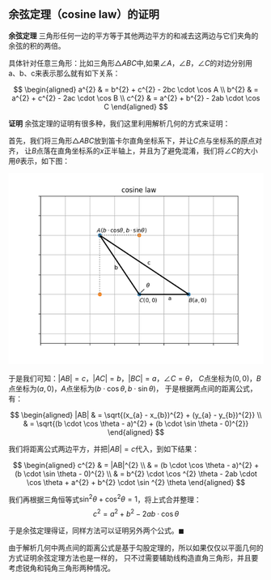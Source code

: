 ## 余弦定理（cosine law）的证明

**余弦定理** 三角形任何一边的平方等于其他两边平方的和减去这两边与它们夹角的余弦的积的两倍。

具体针对任意三角形：比如三角形$\triangle ABC$中,如果$\angle A$，$\angle B$，$\angle C$的对边分别用a、b、c来表示那么就有如下关系：

$$
\begin{aligned}
a^{2} & = b^{2} + c^{2} - 2bc \cdot \cos A \\
b^{2} & = a^{2} + c^{2} - 2ac \cdot \cos B \\
c^{2} & = a^{2} + b^{2} - 2ab \cdot \cos C
\end{aligned}
$$

**证明** 余弦定理的证明有很多种，我们这里利用解析几何的方式来证明：

首先，我们将三角形$\triangle ABC$放到笛卡尔直角坐标系下，并让$C$点与坐标系的原点对齐，
让$B$点落在直角坐标系的$x$正半轴上，并且为了避免混淆，我们将$\angle C$的大小用$\theta$表示，如下图：

![cosine_law.png](cosine_law.png)

于是我们可知：$|AB|=c$，$|AC|=b$，$|BC|=a$，$\angle C = \theta$，
$C$点坐标为$(0, 0)$，$B$点坐标为$(a, 0)$，$A$点坐标为$(b \cdot \cos \theta, b \cdot \sin \theta)$，
于是根据两点间的距离公式，有：

$$
\begin{aligned}
|AB| & = \sqrt{(x_{a} - x_{b})^{2} + (y_{a} - y_{b})^{2}} \\
     & = \sqrt{(b \cdot \cos \theta - a)^{2} + (b \cdot \sin \theta - 0)^{2}}
\end{aligned}
$$

我们将距离公式两边平方，并把$|AB|=c$代入，到如下结果：

$$
\begin{aligned}
c^{2} & = |AB|^{2}  \\
      & = (b \cdot \cos \theta - a)^{2} + (b \cdot \sin \theta - 0)^{2} \\
      & = b^{2} \cdot \cos ^{2} \theta - 2ab \cdot \cos \theta + a^{2} + b^{2} \cdot \sin ^{2} \theta
\end{aligned}
$$

我们再根据三角恒等式$\sin ^{2} \theta + \cos ^{2} \theta = 1$，将上式合并整理：
$$
c^{2} = a^{2} + b^{2} - 2ab \cdot \cos \theta
$$

于是余弦定理得证，同样方法可以证明另外两个公式。$\blacksquare$

由于解析几何中两点间的距离公式是基于勾股定理的，所以如果仅仅以平面几何的方式证明余弦定理方法也是一样的，
只不过需要辅助线构造直角三角形，并且要考虑锐角和钝角三角形两种情况。

